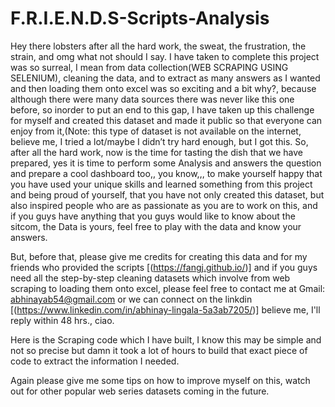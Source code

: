 # F.R.I.E.N.D.S-Scripts-Analysis

Hey there lobsters after all the hard work, the sweat, the frustration, the strain, and omg what not should I say. I have taken to complete this project was so surreal, I mean from data collection(WEB SCRAPING USING SELENIUM), cleaning the data, and to extract as many answers as I wanted and then loading them onto excel was so exciting and a bit why?, because although there were many data sources there was never like this one before, so inorder to put an end to this gap, I have taken up this challenge for myself and created this dataset and made it public so that everyone can enjoy from it,(Note: this type of dataset is not available on the internet, believe me, I tried a lot/maybe I didn’t try hard enough, but I got this. 
So, after all the hard work, now is the time for tasting the dish that we have prepared, yes it is time to perform some Analysis and answers the question and prepare a cool dashboard too,, you know,,, to make yourself happy that you have used your unique skills and learned something from this project and being proud of yourself, that you have not only created this dataset, but also inspired people who are as passionate as you are to work on this, and if you guys have anything that you guys would like to know about the sitcom, the Data is yours, feel free to play with the data and know your answers.

But, before that, please give me credits for creating this data and for my friends who provided the scripts [(https://fangj.github.io/)] and if you guys need all the step-by-step cleaning datasets which involve from web scraping to loading them onto excel, please feel free to contact me at Gmail: abhinayab54@gmail.com or we can connect on the linkdin [(https://www.linkedin.com/in/abhinay-lingala-5a3ab7205/)] believe me, I'll reply within 48 hrs., ciao. 

Here is the Scraping code which I have built, I know this may be simple and not so precise but damn it took a lot of hours to build that exact piece of code to extract the information I needed.

Again please give me some tips on how to improve myself on this, watch out for other popular web series datasets coming in the future.
